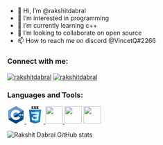 - 👋 Hi, I’m @rakshitdabral
- 👀 I’m interested in programming
- 🌱 I’m currently learning c++
- 💞️ I’m looking to collaborate on open source
- 📫 How to reach me on discord @VincetQ#2266



<h3 align="left">Connect with me:</h3>
<p align="left">
<a href="https://www.hackerrank.com/rakshitdabral1" target="blank"><img align="center" src="https://raw.githubusercontent.com/rahuldkjain/github-profile-readme-generator/master/src/images/icons/Social/hackerrank.svg" alt="rakshitdabral" height="30" width="40" /></a>
<a href="https://www.leetcode.com/rakshitdabral" target="blank"><img align="center" src="https://raw.githubusercontent.com/rahuldkjain/github-profile-readme-generator/master/src/images/icons/Social/leet-code.svg" alt="rakshitdabral" height="30" width="40" /></a>
</p>

<h3 align="left">Languages and Tools:</h3>
<p align="left"> <a href="https://www.w3schools.com/cpp/" target="_blank" rel="noreferrer"> <img src="https://raw.githubusercontent.com/devicons/devicon/master/icons/cplusplus/cplusplus-original.svg" alt="cplusplus" width="40" height="40"/> </a> <a href="https://www.w3schools.com/css/" target="_blank" rel="noreferrer"> <img src="https://raw.githubusercontent.com/devicons/devicon/master/icons/css3/css3-original-wordmark.svg" alt="css3" width="40" height="40"/> </a>
            
         
<a href="https://www.w3.org/html/" target="_blank" rel="noreferrer"> 
            <img src="https://cdn.jsdelivr.net/gh/devicons/devicon/icons/visualstudio/visualstudio-plain.svg" width="40" height="40" />
           </a>
<a href="https://www.w3schools.com/bootstrap/">
            <img src="https://cdn.jsdelivr.net/gh/devicons/devicon/icons/bootstrap/bootstrap-original.svg" width="40" height="40" /></a>
<a href="https://www.w3schools.com/js/">
            <img src="https://cdn.jsdelivr.net/gh/devicons/devicon/icons/javascript/javascript-original.svg" width="40" height="40" />
            </a>
</p>

           
           
          


<!---
rakshitdabral/rakshitdabral is a ✨ special ✨ repository because its `README.md` (this file) appears on your GitHub profile.
You can click the Preview link to take a look at your changes.
--->
![Rakshit Dabral GitHub stats](https://github-readme-stats.vercel.app/api?username=rakshitdabral&show_icons=true&theme=radical)
